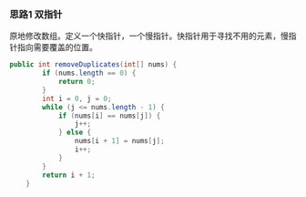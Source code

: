 ### 思路1 双指针

原地修改数组。定义一个快指针，一个慢指针。快指针用于寻找不用的元素，慢指针指向需要覆盖的位置。

```java
public int removeDuplicates(int[] nums) {
        if (nums.length == 0) {
            return 0;
        }
        int i = 0, j = 0;
        while (j <= nums.length - 1) {
            if (nums[i] == nums[j]) {
                j++;
            } else {
                nums[i + 1] = nums[j];
                i++;
            }
        }
        return i + 1;
    }
```

